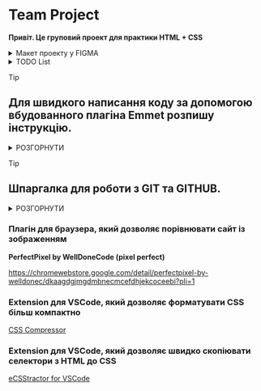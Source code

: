 # Team Project

**Привіт. Це груповий проект для практики HTML + CSS**

<details>
    <summary>Макет проекту у FIGMA</summary>

[Посилання на макет у Figma](<https://www.figma.com/file/67mnimnDXNldtaekTSsLwh/World.net(2.0)?type=design&mode=design&t=TQtCli48Uzq4xXGI-0>)

> [!IMPORTANT] Якщо ви клонували цей макет, то зможете знайти його через меню
> Figma

![Зображення](https://i.imgur.com/nHenvLL.png)

</details>

<details>
    <summary>TODO List</summary>

## Задачі для виконання

- [x] Скелет сайту
  - [x] Головна сторінка
    - [x] Додати Header
    - [x] Додати секцію Hero
    - [x] Додати секцію Why us
    - [x] Додати секцію About
    - [x] Додати секцію Feedback
    - [x] Додати секцію Tariffs
    - [x] Додати секцію з формою
    - [x] Додати Футер
  - [x] Сторінка Тарифи
    - [x] Додати Header
    - [x] Додати Футер
  - [x] Додати модальне вікно
- [ ] Стилі сайту
  - [x] Додати стилі для текстових елементів
  - [ ] Додати стилі для основних елементів
  - [ ] Додати стилі для декоративних елементів


</details>

> [!TIP]
>
> ## Для швидкого написання коду за допомогою вбудованного плагіна Emmet розпишу інструкцію.

<details>
    <summary>РОЗГОРНУТИ</summary>

### Обгортання тексту, елементу або одразу всього

<details>
    <summary>РОЗГОРНУТИ</summary>

Порядок виконання:

1. виділити елемент для обгортання
2. натиснути F1 (виклик функції VSCode)
3. з’явиться поле для вводу
4. викликати необхідну функцію написавши "Emmet: Wrap with Abbreviation"

![Зображення](https://i.imgur.com/ovetkiR.png)

5. з’явиться нове поле для вводу
6. написати назву тегу, або будь чого, чим ви хочете обгорнути (wrap - англ.)
   виділений елемент

![Зображення](https://i.imgur.com/dshuydS.png)

7. Натиснути клавішу Enter! (без цього команда не виконається)

> [!NOTE] Цю процедуру доведеться повторювати багато разів з різними елементами,
> тож, щоб не повторювати пункт 2-4 кожного разу виконання команди можна
> присвоїти комбінації клавіш.

Як це зробити:

1. Відкрити налаштування File - Preferences - Keyboard Shortcuts або натиснути
   Шестерню зліва - Keyboard Shortcuts

   ![Зображення](https://i.imgur.com/poHuoEH.png)

2. В поле пошуку вказати назву команди для виконання "Emmet: Wrap with
   Abbreviation" (писати повністю не обов’язково, достатньо побачити в списку
   необхідну команду)

   ![Зображення](https://i.imgur.com/reNI6hG.png)

3. Натиснути на назву два рази лівою кнопкую миші
4. З’явиться поле для реєстрації сполучення клавіш

   ![Зображення](https://i.imgur.com/szVhpgB.png)

5. Натиснути необхідну комбінацію, наприклад Shift+Alt+W
6. Закрити вкладку налаштувань

</details>

### Для швидкого переміщення елементу або виділення між рядками

<details>
    <summary>РОЗГОРНУТИ</summary>

1. Поставте курсор в той рядок, або виділіть блок який хочете перемістити в інше
   місце

   ![Зображення](https://i.imgur.com/EcGmBbi.png)

2. Затисність Atl + стрілка вверх, або низ

   ![Зображення](https://i.imgur.com/UoKDXf3.png)

</details>

### Для швидкого копіювання (дублювання) елементу або виділення

<details>
    <summary>РОЗГОРНУТИ</summary>

1. Поставте курсор в той рядок, або виділіть блок який хочете дублювати

   ![Зображення](https://i.imgur.com/mUwupLo.png)

2. Затисність Shift + Atl + стрілка вверх

   ![Зображення](https://i.imgur.com/HcDBwqr.png)

</details>

</details>

> [!TIP]
>
> ## Шпаргалка для роботи з GIT та GITHUB.

<details>
    <summary>РОЗГОРНУТИ</summary>

### Основний потік команд для початку роботи

Git init

Git pull
Git fetch
Git merge

Git status

Git add --all
Git add -A
Git add .

Git commit -m "text"

Git push

<details>
    <summary>РОЗГОРНУТИ</summary>

</details>

### Скорочення постійних команд

<details>
    <summary>РОЗГОРНУТИ</summary>

Скорочення:

git config --global alias.ac "!git add -A && git commit -m "

> Це об’єдная послідодве використання команд

git add . git commit -m "text"

> Тепер достатньо виконати команду

git ac "якийсь текст"

Скорочення:

git config --global alias.cmp '!f() { git add -A && git commit -m "$@" && git
push; }; f'

> Це об’єдная послідодве використання команд

git add . git commit -m "text" git push

> Тепер достатньо виконати команду

git cmp "якийсь текст"

</details>

</details>

### Плагін для браузера, який дозволяє порівнювати сайт із зображенням

**PerfectPixel by WellDoneCode (pixel perfect)**

https://chromewebstore.google.com/detail/perfectpixel-by-welldonec/dkaagdgjmgdmbnecmcefdhjekcoceebi?pli=1

### Extension для VSCode, який дозволяє форматувати CSS більш компактно

[CSS Compressor](https://marketplace.visualstudio.com/items?itemName=bestvow.css-compressor)

### Extension для VSCode, який дозволяє швидко скопіювати селектори з HTML до CSS

[eCSStractor for VSCode](https://marketplace.visualstudio.com/items?itemName=diz.ecsstractor-port)